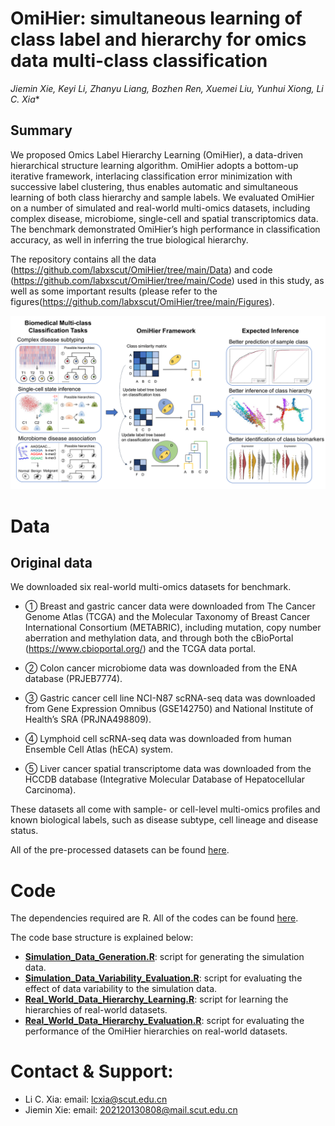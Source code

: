 # OmiHier: simultaneous learning of class label and hierarchy for omics data multi-class classification
*Jiemin Xie, Keyi Li, Zhanyu Liang, Bozhen Ren, Xuemei Liu, Yunhui Xiong, Li C. Xia**

## Summary
We proposed Omics Label Hierarchy Learning (OmiHier), a data-driven hierarchical structure learning algorithm. OmiHier adopts a bottom-up iterative framework, interlacing classification error minimization with successive label clustering, thus enables automatic and simultaneous learning of both class hierarchy and sample labels. We evaluated OmiHier on a number of simulated and real-world multi-omics datasets, including complex disease, microbiome, single-cell and spatial transcriptomics data. The benchmark demonstrated OmiHier’s high performance in classification accuracy, as well in inferring the true biological hierarchy.

The repository contains all the data (https://github.com/labxscut/OmiHier/tree/main/Data) and code (https://github.com/labxscut/OmiHier/tree/main/Code) used in this study, as well as some important results (please refer to the figures(https://github.com/labxscut/OmiHier/tree/main/Figures).

![image](Figures/Figure1_Study_framework.png)

# Data 

## Original data 

We downloaded six real-world multi-omics datasets for benchmark.

* ① Breast and gastric cancer data were downloaded from The Cancer Genome Atlas (TCGA) and the Molecular Taxonomy of Breast Cancer International Consortium (METABRIC), including mutation, copy number aberration and methylation data, and through both the cBioPortal (https://www.cbioportal.org/) and the TCGA data portal.

* ② Colon cancer microbiome data was downloaded from the ENA database (PRJEB7774).

* ③ Gastric cancer cell line NCI-N87 scRNA-seq data was downloaded from Gene Expression Omnibus (GSE142750) and National Institute of Health’s SRA (PRJNA498809).

* ④ Lymphoid cell scRNA-seq data was downloaded from human Ensemble Cell Atlas (hECA) system.

* ⑤ Liver cancer spatial transcriptome data was downloaded from the HCCDB database (Integrative Molecular Database of Hepatocellular Carcinoma).

These datasets all come with sample- or cell-level multi-omics profiles and known biological labels, such as disease subtype, cell lineage and disease status.

All of the pre-processed datasets can be found [here](https://github.com/labxscut/OmiHier/tree/main/Data).


# Code

The dependencies required are R. All of the codes can be found [here](https://github.com/labxscut/OmiHier/tree/main/Code).

The code base structure is explained below:

* **[Simulation_Data_Generation.R](https://github.com/labxscut/OmiHier/tree/main/Code/1.Simulation_Data_Generation.R)**: script for generating the simulation data.
* **[Simulation_Data_Variability_Evaluation.R](https://github.com/labxscut/OmiHier/tree/main/Code/2.Simulation_Data_Variability_Evaluation.R)**: script for evaluating the effect of data variability to the simulation data.
* **[Real_World_Data_Hierarchy_Learning.R](https://github.com/labxscut/OmiHier/tree/main/Code/3.Real_World_Data_Hierarchy_Learning.R)**: script for learning the hierarchies of real-world datasets.
* **[Real_World_Data_Hierarchy_Evaluation.R](https://github.com/labxscut/OmiHier/tree/main/Code/4.Real_World_Data_Hierarchy_Evaluation.R)**: script for evaluating the performance of the OmiHier hierarchies on real-world datasets.



# Contact & Support:

* Li C. Xia: email: [lcxia@scut.edu.cn](mailto:lcxia@scut.edu.cn)
* Jiemin Xie: email: [202120130808@mail.scut.edu.cn](mailto:202120130808@mail.scut.edu.cn)
